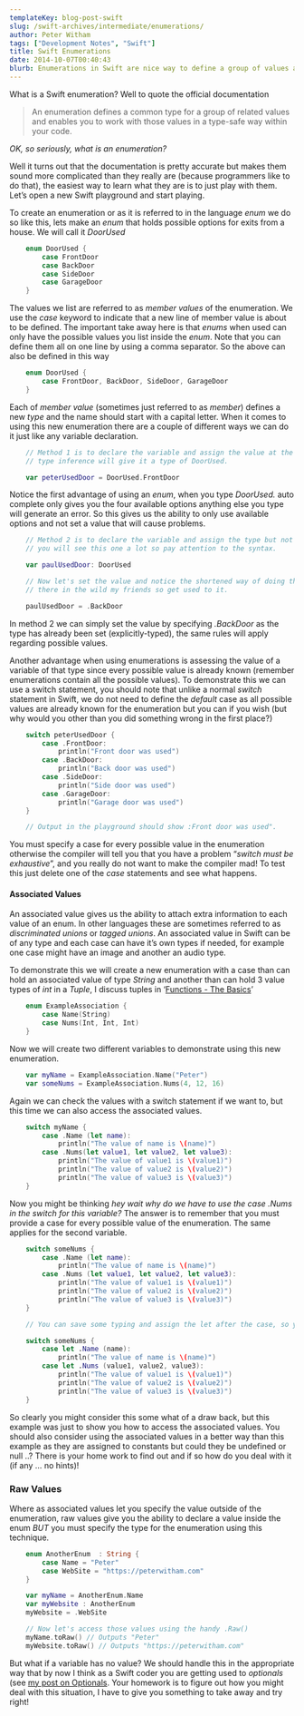 ```yaml
---
templateKey: blog-post-swift
slug: /swift-archives/intermediate/enumerations/
author: Peter Witham
tags: ["Development Notes", "Swift"]
title: Swift Enumerations
date: 2014-10-07T00:40:43
blurb: Enumerations in Swift are nice way to define a group of values and then require you to work with only those defined values. But there is more to it than that, let's take a look.
---
```


What is a Swift enumeration? Well to quote the official documentation

> An enumeration defines a common type for a group of related values and enables you to work with those values in a type-safe way within your code.

_OK, so seriously, what is an enumeration?_

Well it turns out that the documentation is pretty accurate but makes them sound more complicated than they really are (because programmers like to do that), the easiest way to learn what they are is to just play with them. Let’s open a new Swift playground and start playing.

To create an enumeration or as it is referred to in the language _enum_ we do so like this, lets make an _enum_ that holds possible options for exits from a house. We will call it _DoorUsed_

``` swift
    enum DoorUsed {
        case FrontDoor
        case BackDoor
        case SideDoor
        case GarageDoor
    }
```

The values we list are referred to as _member values_ of the enumeration. We use the _case_ keyword to indicate that a new line of member value is about to be defined. The important take away here is that _enums_ when used can only have the possible values you list inside the _enum_. Note that you can define them all on one line by using a comma separator. So the above can also be defined in this way

``` swift
    enum DoorUsed {
        case FrontDoor, BackDoor, SideDoor, GarageDoor
    }
```

Each of _member value_ (sometimes just referred to as _member_) defines a new _type_ and the name should start with a capital letter. When it comes to using this new enumeration there are a couple of different ways we can do it just like any variable declaration.

``` swift
    // Method 1 is to declare the variable and assign the value at the same time.
    // type inference will give it a type of DoorUsed.

    var peterUsedDoor = DoorUsed.FrontDoor
```

Notice the first advantage of using an _enum_, when you type _DoorUsed._ auto complete only gives you the four available options anything else you type will generate an error. So this gives us the ability to only use available options and not set a value that will cause problems.

``` swift
    // Method 2 is to declare the variable and assign the type but not an initial value
    // you will see this one a lot so pay attention to the syntax.

    var paulUsedDoor: DoorUsed

    // Now let's set the value and notice the shortened way of doing that, this one is out
    // there in the wild my friends so get used to it.

    paulUsedDoor = .BackDoor
```

In method 2 we can simply set the value by specifying _.BackDoor_ as the type has already been set (explicitly-typed), the same rules will apply regarding possible values.

Another advantage when using enumerations is assessing the value of a variable of that type since every possible value is already known (remember enumerations contain all the possible values). To demonstrate this we can use a switch statement, you should note that unlike a normal _switch_ statement in Swift, we do not need to define the _default_ case as all possible values are already known for the enumeration but you can if you wish (but why would you other than you did something wrong in the first place?)

``` swift
    switch peterUsedDoor {
        case .FrontDoor:
            println("Front door was used")
        case .BackDoor:
            println("Back door was used")
        case .SideDoor:
            println("Side door was used")
        case .GarageDoor:
            println("Garage door was used")
    }

    // Output in the playground should show :Front door was used".
```

You must specify a case for every possible value in the enumeration otherwise the compiler will tell you that you have a problem “_switch must be exhaustive_”, and you really do not want to make the compiler mad! To test this just delete one of the _case_ statements and see what happens.

#### Associated Values

An associated value gives us the ability to attach extra information to each value of an enum. In other languages these are sometimes referred to as _discriminated unions_ or _tagged unions_. An associated value in Swift can be of any type and each case can have it’s own types if needed, for example one case might have an image and another an audio type.

To demonstrate this we will create a new enumeration with a case than can hold an associated value of type _String_ and another than can hold 3 value types of _int_ in a _Tuple_, I discuss tuples in ‘[Functions - The Basics](/swift/basics/functions/)’

``` swift
    enum ExampleAssociation {
        case Name(String)
        case Nums(Int, Int, Int)
    }
```

Now we will create two different variables to demonstrate using this new enumeration.

``` swift
    var myName = ExampleAssociation.Name("Peter")
    var someNums = ExampleAssociation.Nums(4, 12, 16)
```

Again we can check the values with a switch statement if we want to, but this time we can also access the associated values.

``` swift
    switch myName {
        case .Name (let name):
            println("The value of name is \(name)")
        case .Nums(let value1, let value2, let value3):
            println("The value of value1 is \(value1)")
            println("The value of value2 is \(value2)")
            println("The value of value3 is \(value3)")
    }
```

Now you might be thinking _hey wait why do we have to use the case .Nums in the switch for this variable?_ The answer is to remember that you must provide a case for every possible value of the enumeration. The same applies for the second variable.

``` swift
    switch someNums {
        case .Name (let name):
            println("The value of name is \(name)")
        case .Nums (let value1, let value2, let value3):
            println("The value of value1 is \(value1)")
            println("The value of value2 is \(value2)")
            println("The value of value3 is \(value3)")
    }

    // You can save some typing and assign the let after the case, so you could do

    switch someNums {
        case let .Name (name):
            println("The value of name is \(name)")
        case let .Nums (value1, value2, value3):
            println("The value of value1 is \(value1)")
            println("The value of value2 is \(value2)")
            println("The value of value3 is \(value3)")
    }
```

So clearly you might consider this some what of a draw back, but this example was just to show you how to access the associated values. You should also consider using the associated values in a better way than this example as they are assigned to constants but could they be undefined or null ..? There is your home work to find out and if so how do you deal with it (if any … no hints)!

### Raw Values

Where as associated values let you specify the value outside of the enumeration, raw values give you the ability to declare a value inside the enum _BUT_ you must specify the type for the enumeration using this technique.

``` swift
    enum AnotherEnum  : String {
        case Name = "Peter"
        case WebSite = "https://peterwitham.com"
    }

    var myName = AnotherEnum.Name
    var myWebsite : AnotherEnum
    myWebsite = .WebSite

    // Now let's access those values using the handy .Raw()
    myName.toRaw() // Outputs "Peter"
    myWebsite.toRaw() // Outputs "https://peterwitham.com"
```

But what if a variable has no value? We should handle this in the appropriate way that by now I think as a Swift coder you are getting used to _optionals_ (see [my post on Optionals](/swift/intermediate/optionals/). Your homework is to figure out how you might deal with this situation, I have to give you something to take away and try right!
